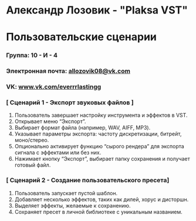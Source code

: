 # Александр Лозовик - "Plaksa VST"
# Пользовательские сценарии

### Группа: 10 - И - 4
### Электронная почта: allozovik08@vk.com
### VK: www.vk.com/everrrlastingg

### [ Сценарий 1 - Экспорт звуковых файлов ]
 1. Пользователь завершает настройку инструмента и эффектов в VST.
 2. Открывает меню “Экспорт”.
 3. Выбирает формат файла (например, WAV, AIFF, MP3).
 4. Указывает параметры экспорта: частоту дискретизации, битрейт, моно/стерео.
 5. Опционально активирует функцию “сырого рендера” для экспорта сигнала с эффектами или без них.
 6. Нажимает кнопку “Экспорт”, выбирает папку сохранения и получает готовый файл.

### [ Сценарий 2 - Создание пользовательского пресета]
1. Пользователь запускает пустой шаблон.
2. Добавляет несколько эффектов, таких как дилей, хорус и дисторшн.
3. Выделяет эффекты, желаемые к сохранению.
4. Сохраняет пресет в личной библиотеке с уникальным названием.
